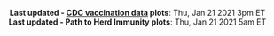 <p align="center">
    <b>Last updated - <a href="https://covid.cdc.gov/covid-data-tracker/#vaccinations" target="_blank">CDC vaccination data</a> plots</b>: Thu, Jan 21 2021 3pm ET<br>
    <b>Last updated - Path to Herd Immunity plots</b>: Thu, Jan 21 2021 5am ET
    </p>